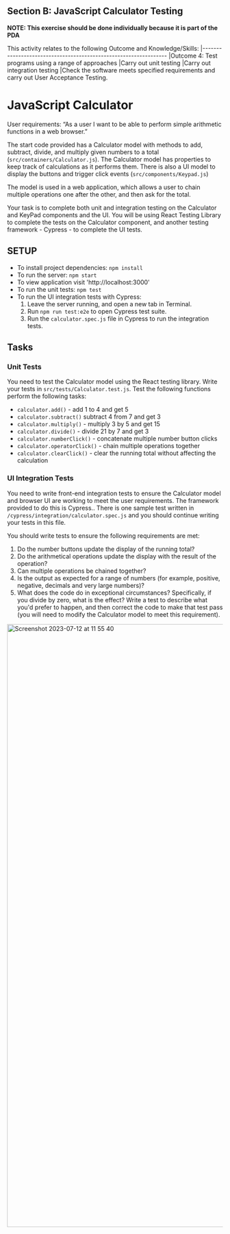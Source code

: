 ## Section B: JavaScript Calculator Testing

**NOTE: This exercise should be done individually because it is part of the PDA**

This activity relates to the following Outcome and Knowledge/Skills:
|-----------------------------------------------------------------
|Outcome 4: Test programs using a range of approaches
|Carry out unit testing
|Carry out integration testing
|Check the software meets specified requirements and carry out User Acceptance Testing.

# JavaScript Calculator

User requirements:
“As a user I want to be able to perform simple arithmetic functions in a web browser.”

The start code provided has a Calculator model with methods to add, subtract, divide, and multiply given numbers to a total (`src/containers/Calculator.js`). The Calculator model has properties to keep track of calculations as it performs them. There is also a UI model to display the buttons and trigger click events (`src/components/Keypad.js`)

The model is used in a web application, which allows a user to chain multiple operations one after the other, and then ask for the total.

Your task is to complete both unit and integration testing on the Calculator and KeyPad components and the UI. You will be using React Testing Library to complete the tests on the Calculator component, and another testing framework - Cypress - to complete the UI tests.

## SETUP

- To install project dependencies: `npm install`
- To run the server: `npm start`
- To view application visit 'http://localhost:3000'
- To run the unit tests: `npm test`
- To run the UI integration tests with Cypress:
    1. Leave the server running, and open a new tab in Terminal.
    2. Run `npm run test:e2e` to open Cypress test suite.
    3. Run the `calculator.spec.js` file in Cypress to run the integration tests.
  

## Tasks

### Unit Tests

You need to test the Calculator model using the React testing library. Write your tests in `src/tests/Calculator.test.js`. Test the following functions perform the following tasks:

- `calculator.add()` - add 1 to 4 and get 5
- `calculator.subtract()` subtract 4 from 7 and get 3
- `calculator.multiply()` - multiply 3 by 5 and get 15
- `calculator.divide()` - divide 21 by 7 and get 3
- `calculator.numberClick()` - concatenate multiple number button clicks
- `calculator.operatorClick()` - chain multiple operations together
- `calculator.clearClick()` - clear the running total without affecting the calculation

### UI Integration Tests

You need to write front-end integration tests to ensure the Calculator model and browser UI are working to meet the user requirements. The framework provided to do this is Cypress.. There is one sample test written in `/cypress/integration/calculator.spec.js` and you should continue writing your tests in this file.

You should write tests to ensure the following requirements are met:

1. Do the number buttons update the display of the running total?
2. Do the arithmetical operations update the display with the result of the operation?
3. Can multiple operations be chained together?
4. Is the output as expected for a range of numbers (for example, positive, negative, decimals and very large numbers)?
5. What does the code do in exceptional circumstances? Specifically, if you divide by zero, what is the effect? Write a test to describe what you'd prefer to happen, and then correct the code to make that test pass (you will need to modify the Calculator model to meet this requirement).

</hr>

<img width="1408" alt="Screenshot 2023-07-12 at 11 55 40" src="https://github.com/gramscott/Unit-and-Integration-Testing/assets/120787031/5f4e7e71-83b0-4cf4-b319-ceaeb767e341">

